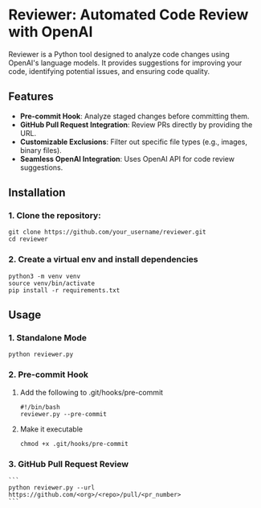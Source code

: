 # Reviewer: Automated Code Review with OpenAI

Reviewer is a Python tool designed to analyze code changes using OpenAI's language models. 
It provides suggestions for improving your code, identifying potential issues, and ensuring code quality.

## Features

- **Pre-commit Hook**: Analyze staged changes before committing them.
- **GitHub Pull Request Integration**: Review PRs directly by providing the URL.
- **Customizable Exclusions**: Filter out specific file types (e.g., images, binary files).
- **Seamless OpenAI Integration**: Uses OpenAI API for code review suggestions.

## Installation

### 1. Clone the repository:

   ```
   git clone https://github.com/your_username/reviewer.git
   cd reviewer
   ```

### 2. Create a virtual env and install dependencies

    python3 -m venv venv
    source venv/bin/activate
    pip install -r requirements.txt

## Usage

### 1. Standalone Mode

    python reviewer.py

### 2. Pre-commit Hook

1. Add the following to .git/hooks/pre-commit

    ```
    #!/bin/bash
    reviewer.py --pre-commit
    ```

2. Make it executable

    ```
    chmod +x .git/hooks/pre-commit
    ```

    
### 3. GitHub Pull Request Review

    ```
    python reviewer.py --url https://github.com/<org>/<repo>/pull/<pr_number>
    ```

    
